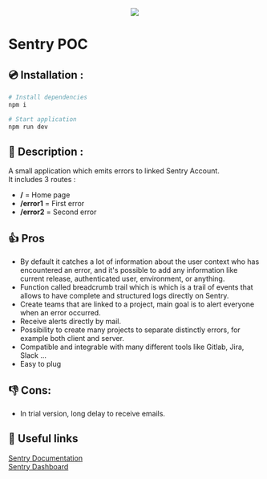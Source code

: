 <p align='center'>
  <a href="https://sentry.io/">
    <img src="https://sentry.io/_assets/branding/png/sentry-horizontal-black-6aaf82e66456a21249eb5bef3d3e65754cadfd498f31469002bc603d966d08ef.png" />
  </a>
</p>

# Sentry POC 

## 💿 Installation :


``` bash
# Install dependencies
npm i

# Start application
npm run dev
```

## 🧾 Description :

A small application which emits errors to linked Sentry Account.  
It includes 3 routes :
- **/** = Home page
- **/error1** = First error
- **/error2** = Second error


## 👍 Pros
- By default it catches a lot of information about the user context who has encountered an error, and it's possible to add any information like current release, authenticated user, environment, or anything.  
- Function called breadcrumb trail which is which is a trail of events that allows to have complete and structured logs directly on Sentry.  
- Create teams that are linked to a project, main goal is to alert everyone when an error occurred.  
- Receive alerts directly by mail.  
- Possibility to create many projects to separate distinctly errors, for example both client and server.  
- Compatible and integrable with many different tools like Gitlab, Jira, Slack ...  
- Easy to plug  

## 👎 Cons:
- In trial version, long delay to receive emails.  

## 🚀 Useful links 

[Sentry Documentation](https://docs.sentry.io/error-reporting/quickstart/?platform=node)  
[Sentry Dashboard](https://sentry.io/settings/)
